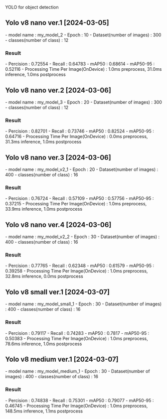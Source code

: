 YOLO for object detection

<h2>Yolo v8 nano ver.1 [2024-03-05]</h2>
- model name : my_model_2
- Epoch : 10
- Dataset(number of images) : 300
- classes(number of class) : 12
<h3>Result</h3>
- Percision : 0.72554
- Recall : 0.64783
- mAP50 : 0.68614
- mAP50-95 : 0.52116
- Processing Time Per Image(OnDevice) : 1.0ms preprocess, 31.0ms inference, 1.0ms postprocess


<h2>Yolo v8 nano ver.2 [2024-03-06]</h2>
- model name : my_model_3
- Epoch : 20
- Dataset(number of images) : 300
- classes(number of class) : 12
<h3>Result</h3>
- Percision : 0.82701
- Recall : 0.73746
- mAP50 : 0.82524
- mAP50-95 : 0.64716
- Processing Time Per Image(OnDevice) : 0.0ms preprocess, 31.3ms inference, 1.0ms postprocess


<h2>Yolo v8 nano ver.3 [2024-03-06]</h2>
- model name : my_model_v2_1
- Epoch : 20
- Dataset(number of images) : 400
- classes(number of class) : 16
<h3>Result</h3>
- Percision : 0.76724
- Recall : 0.57109
- mAP50 : 0.57756
- mAP50-95 : 0.37215
- Processing Time Per Image(OnDevice) : 1.0ms preprocess, 33.9ms inference, 1.0ms postprocess


<h2>Yolo v8 nano ver.4 [2024-03-06]</h2>
- model name : my_model_v2_2
- Epoch : 30
- Dataset(number of images) : 400
- classes(number of class) : 16
<h3>Result</h3>
- Percision : 0.77765
- Recall : 0.62348
- mAP50 : 0.61579
- mAP50-95 : 0.39258
- Processing Time Per Image(OnDevice) : 1.0ms preprocess, 32.8ms inference, 0.0ms postprocess


<h2>Yolo v8 small ver.1 [2024-03-07]</h2>
- model name : my_model_small_1
- Epoch : 30
- Dataset(number of images) : 400
- classes(number of class) : 16
<h3>Result</h3>
- Percision : 0.79117
- Recall : 0.74283
- mAP50 : 0.7817
- mAP50-95 : 0.50383
- Processing Time Per Image(OnDevice) : 1.0ms preprocess, 78.6ms inference, 1.0ms postprocess


<h2>Yolo v8 medium ver.1 [2024-03-07]</h2>
- model name : my_model_medium_1
- Epoch : 30
- Dataset(number of images) : 400
- classes(number of class) : 16
<h3>Result</h3>
- Percision : 0.74838
- Recall : 0.75301
- mAP50 : 0.79077
- mAP50-95 : 0.46745
- Processing Time Per Image(OnDevice) : 1.0ms preprocess, 148.5ms inference, 1.1ms postprocess